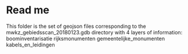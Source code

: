 # Read me

This folder is the set of geojson files corresponding to the mwkz_gebiedsscan_20180123.gdb directory with 4 layers of information:
boominventarisatie
rijksmonumenten
gemeentelijke_monumenten
kabels_en_leidingen